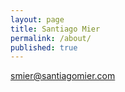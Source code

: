 ```yaml
---
layout: page
title: Santiago Mier
permalink: /about/
published: true
---
```


[smier@santiagomier.com](mailto:email@domain.com)
